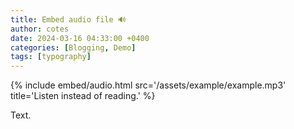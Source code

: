 ```yaml
---
title: Embed audio file 🔊
author: cotes
date: 2024-03-16 04:33:00 +0400
categories: [Blogging, Demo]
tags: [typography]
---
```


{% include embed/audio.html src='/assets/example/example.mp3' title='Listen instead of reading.' %}

Text.
